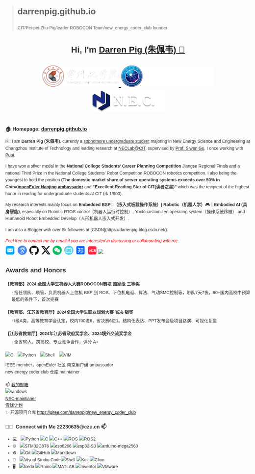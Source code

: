 > # darrenpig.github.io
> CIT/Pei-pei-Zhu-Pig/leader ROBOCON Team/new_energy_coder_club founder
<h1 align="center">
  Hi, I'm <a href="https://darrenpig.github.io/" target="_blank">Darren Pig (朱佩韦) 👋</a> <br>
<!-- <!-- 	<a href="https://visitorbadge.io/status?path=https%3A%2F%2Fdarrenpig.github.io%2F"><img src="https://api.visitorbadge.io/api/visitors?path=https%3A%2F%2Fdarrenpig.github.io%2F&label=Wacher%20Today&countColor=%23f47373" /></a> -->
<!-- 	<img alt="GitHub User's stars" src="https://img.shields.io/github/stars/darrenpig">
	<img alt="GitHub followers" src="https://img.shields.io/github/followers/darrenpig">
<br> -->
	<!-- <a href="https://darrenpig.github.io/" target="_blank" style="margin-top: 10px">
<a href="https://darrenpig.github.io/" target="_blank">-->
<!-- 	<img src="https://github.com/Darrenpig/darrenpig.github.io/blob/main/files/CIT_Logo.png" height="70px" style="margin-bottom:-1px"></a>
	<img src="https://github.com/Darrenpig/darrenpig.github.io/blob/main/files/CIT_PV_Logo.png" height="70px" style="margin-bottom:-1px"></a>
	<img src="https://github.com/Darrenpig/darrenpig.github.io/blob/main/files/NEC_Logo.png" height="70px" style="margin-bottom:-1px"></a>
--> 
<p align="center">
  <a href="https://darrenpig.github.io/" target="_blank">
    <img src="https://github.com/Darrenpig/darrenpig.github.io/blob/main/files/CIT_Logo.png" height="70px" style="margin-bottom:-1px">
  </a>
  <a href="https://darrenpig.github.io/" target="_blank">
    <img src="https://github.com/Darrenpig/darrenpig.github.io/blob/main/files/CIT_PV_Logo.png" height="70px" style="margin-bottom:-1px">
  </a>
  <a href="https://darrenpig.github.io/" target="_blank">
    <img src="https://github.com/Darrenpig/darrenpig.github.io/blob/main/files/NEC_Logo.png" height="70px" style="margin-bottom:-1px">
  </a>
</p>

<h3>🏠 <b>Homepage</b>: <a href="https://darrenpig.github.io" target="_blank">darrenpig.github.io</a></h3>
<p>Hi! I am <strong>Darren Pig (朱佩韦)</strong>, currently a <u>sophomore undergraduate student</u> majoring in  New Energy Science and Engineering at Changzhou Institute of Technology and leading research at <a href="https://gitee.com/darrenpig/new_energy_coder_club" target="_blank">NECLab@CIT</a>, supervised by <a href="https://gdxy.czu.cn/2025/0317/c9891a156178/page.htm">Prof. Siwen Gu</a>. I once working with <a href="https://gitee.com/pai_666">Puai</a>.</p>
<div style="magin-top: -10px"></div><p>I have won a silver medal in the <strong>National College Students' Career Planning Competition</strong> Jiangsu Regional Finals and a national Third Prize in the National College Students' Robot Competition ROBOCON robotics competition. I also being the youngest to hold the position <strong>(The domestic market share of server operating systems exceeds over 50% in China)<a href="https://www.openeuler.org/zh/community/user-group/detail/?name=%E5%8D%97%E4%BA%AC">openEuler Nanjing ambassador</a></strong> and <strong>"Excellent Reading Star of CIT(读者之星)"</strong> which was the recipient of the highest honor in reading for undergraduate students at CIT (rk 1/900).</p>
<div style="magin-top: -10px"></div><p>My research interests mainly focus on <b>Embedded BSP🐖（嵌入式板载操作系统）| Robotic（机器人学）🎮｜Embodied AI (具身智能)</b>, especially on Robotic RTOS control（机器人运行时控制）, Yocto customized operating system（操作系统移植） and Humanoid Robot Embedded Develop（人形机器人嵌入式开发）.</p>
<div style="magin-top: -10px"></div><p>I am also a Blogger with over 5k followers at [CSDN](https://darrenpig.blog.csdn.net/).</p>
<p><i style="color: red; display: inline;">Feel free to contact me by email if you are interested in discussing or collaborating with me.</i></p>

<p  style="margin-top: -10px;">
  <a href="mailto:22230635@czu.cn" target="_blank"><img src="./files/icon/email.png" height="32px" style="margin-bottom:-4px"></a>&nbsp;
  <a href="https://scholar.google.com/citations?user=nL93WMEAAAAJ&hl=en" target="_blank"><img src="./files/icon/google_scholar.png" height="30px" style="margin-bottom:-3px"></a>&nbsp;
  <a href="https://github.com/darrenpig" target="_blank"><img src="./files/icon/github_s.jpg" height="30px" style="margin-bottom:-3px"></a>&nbsp;
  <a href="[https://twitter.com/darrenpig](https://x.com/PeiWei_Pig)" target="_blank"><img src="./files/icon/X_icon.png" height="30px" style="margin-bottom:-3px"></a>&nbsp;
  <a href="./files/my_wechat.jpg" target="_blank"><img src="./files/icon/wechat.png" height="30px" style="margin-bottom:-3px"></a>&nbsp;
  <a href="https://space.bilibili.com/438904165?spm_id_from=333.337.0.0" target="_blank"><img src="./files/icon/bilibili.png" height="30px" style="margin-bottom:-3px"></a>&nbsp;
  <a href="https://www.zhihu.com/people/zhu-pei-wei-93" target="_blank"><img src="./files/icon/zhihu.png" height="30px" style="margin-bottom:-3px"></a>&nbsp; 
  <a href="https://www.xiaohongshu.com/user/profile/62f2899b000000001f0074f1" target="_blank"><img src="./files/icon/xiaohongshu.png" height="31px" style="margin-bottom:-4px"></a>
  <a href="https://visitorbadge.io/status?path=https%3A%2F%2Fdarrenpig.github.io%2F"><img src="https://api.visitorbadge.io/api/visitors?path=https%3A%2F%2Fdarrenpig.github.io%2F&label=Wacher%20Today&countColor=%23f47373" /></a>
</p>

<html lang="en">
<head>
    <meta charset="UTF-8">
    <meta name="viewport" content="width=device-width, initial-scale=1.0">
    <title>Awards and Honors</title>
    <style>
        body {
            font-family: Arial, sans-serif;
            line-height: 1.6;
            color: #333;
            max-width: 800px;
            margin: 0 auto;
            padding: 20px;
        }
        .award {
            margin-bottom: 20px;
        }
        .award-title {
            font-weight: bold;
            margin-bottom: 5px;
        }
        .award-description {
            margin-left: 20px;
            margin-bottom: 10px;
        }
        .badge {
            display: inline-block;
            margin-right: 10px;
            margin-bottom: 10px;
        }
        .contact-info {
            margin-top: 20px;
        }
        .link {
            display: inline-block;
            margin-right: 10px;
            margin-bottom: 10px;
        }
    </style>
</head>
<body>
    <h2>Awards and Honors</h2>
    <div class="award">
        <div class="award-title">【教育部】2024 全国大学生机器人大赛ROBOCON赛项 国家级 三等奖</div>
        <div class="award-description">- 担任领队、项管，负责机器人上位机 BSP 到 ROS、下位机电驱、算法、气动SMC控制等，带队7天7夜，90+国内高校中预算最低的条件下，首次完赛</div>
    </div>
    <div class="award">
        <div class="award-title">【教育部、江苏省教育厅】2024全国大学生职业规划大赛 省决 银奖</div>
        <div class="award-description">- I级A类，高等教育学会认定，校内700进6，省决赛6进1。结构化表达、PPT发布会级项目路演、可视化复盘</div>
    </div>
    <div class="award">
        <div class="award-title">【江苏省教育厅】2024年江苏省政府奖学金、2024境外交流奖学金</div>
        <div class="award-description">- 全省50人，跨高校、专业竞争合作，评分 A+</div>
    </div>
    <div class="skills">
        <img class="badge" src="https://img.shields.io/badge/-00599C?&logo=c&logoColor=white" alt="C">
        <img class="badge" src="https://img.shields.io/badge/-Python-8fcfd1?&logo=Python" alt="Python">
        <img class="badge" src="https://img.shields.io/badge/-Shell-black?&logo=Shell" alt="Shell">
        <img class="badge" src="https://img.shields.io/badge/-vim-black?&logo=vim" alt="VIM">
    </div>
    <div class="roles">
        <div>IEEE member，openEuler 社区 南京用户组 ambassador</div>
        <div>new energy coder club 仓库 maintainer</div>
    </div>
    <div class="contact-info">
        <div>📫 <a href="mailto:22230635@czu.cn">我的邮箱</a></div>
	<img src="https://img.shields.io/badge/Matebook14%20U7_32G-0071C5?style=for-the-badge&logo=intel&logoColor=white" alt="windows">
        <div><a href="https://gitee.com/darrenpig/new_energy_coder_club">NEC-maintianer</a></div>
        <div><a href="https://gitee.com/openeuler/yocto-meta-openeuler/issues/I90DOU#comment-loadder">雪球计划</a></div>
    </div>
        <div class="open-source">
        <div>✨ 开源项目仓库 <a href="https://gitee.com/darrenpig/new_energy_coder_club">https://gitee.com/darrenpig/new_energy_coder_club</a></div>
    </div>
</body>
 <h3> 🤝🏻 &nbsp;Connect with Me 22230635@czu.cn 📫</h3>
<body>
    <ul>
        <li>
            💻 &nbsp;
            <img src="https://img.shields.io/badge/-Python-333333?style=flat&logo=python" alt="Python">
            <img src="https://img.shields.io/badge/-C-333333?style=flat&logo=c&logoColor=007396" alt="C">
            <img src="https://img.shields.io/badge/-C++-333333?style=flat&logo=c%2B%2B&logoColor=00599C" alt="C++">
            <img src="https://img.shields.io/badge/-ROS-333333?style=flat&logo=ros" alt="ROS">
            <img src="https://img.shields.io/badge/-ROS2-333333?style=flat&logo=ros2" alt="ROS2">
        </li>
        <li>
            🌐 &nbsp;
            <img src="https://img.shields.io/badge/-STM32-333333?style=flat&logo=stmicroelectronics" alt="STM32C8T6">
            <img src="https://img.shields.io/badge/-esp8266-333333?style=flat&logo=esphome" alt="esp8266">
            <img src="https://img.shields.io/badge/-esp32-333333?style=flat&logo=esphome" alt="esp32-S3">
            <img src="https://img.shields.io/badge/-arduino-333333?style=flat&logo=arduino" alt="arduino-mega2560">
        </li>
        <li>
            ⚙️ &nbsp;
            <img src="https://img.shields.io/badge/Git-black?logo=git" alt="Git">
            <img src="https://img.shields.io/badge/Github-100000.svg?logo=github&logoColor=white" alt="GitHub">
            <img src="https://img.shields.io/badge/Markdown-000000.svg?logo=markdown&logoColor=white" alt="Markdown">
        </li>
        <li>
            🔧 &nbsp;
            <img src="https://img.shields.io/badge/-Visual%20Studio%20Code-333333?style=flat&logo=visual-studio-code&logoColor=007ACC" alt="Visual Studio Code"><img src="https://img.shields.io/badge/Shell_script-121011.svg?logo=gnu-bash&logoColor=white" alt="Shell">
            <img src="https://img.shields.io/badge/-Keil-333333?style=flat&logo=arm" alt="Keil">
            <img src="https://img.shields.io/badge/-Clion-333333?style=flat&logo=clion" alt="Clion">
	</li> 
        <li>
            🖥 &nbsp;
            <img src="https://img.shields.io/badge/-JLC_EDA-00599C?style=flat&logo=lceda" alt="lceda">
            <img src="https://img.shields.io/badge/-Rhino_8-333333?style=flat&logo=Rhino" alt="Rhino">
            <img src="https://img.shields.io/badge/-MATLAB-00599C?style=flat&logo=mathworks" alt="MATLAB">
            <img src="https://img.shields.io/badge/-Inventor-333333?style=flat&logo=autodesk" alt="Inventor">
	    <img src="https://img.shields.io/badge/VMware-231f20?style=for-the-badge&logo=VMware&logoColor=white" alt="VMware">
  	</li>
    </ul>
</body>
</html>
